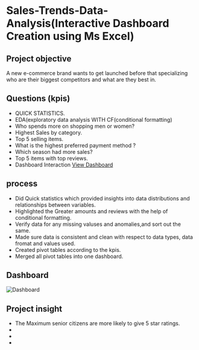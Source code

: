 
# Sales-Trends-Data-Analysis(Interactive Dashboard Creation using Ms Excel) 
## Project objective 
A new e-commerce brand wants to get launched before that specializing who are their biggest competitors and what are they best in. 
## Questions (kpis) 					
- QUICK STATISTICS.						
- EDA(exploratory data analysis WITH CF(conditional formatting)						
- Who spends more on shopping men or women?						
- Highest Sales by category.						
- Top 5 selling items.						
- What is the highest preferred payment method ?						
- Which season had more sales?						
- Top 5 items with top reviews.						
- Dashboard Interaction <a href="https://github.com/Ayankhannn/Data-Analysis_dashboard/blob/main/Dashboard.png">View Dashboard</a>
## process
- Did Quick statistics which provided insights into data distributions and relationships between variables.
- Highlighted the Greater amounts and reviews with the help of conditional formatting.
- Verify data for any missing valuses and anomalies,and sort out the same.
- Made sure data is consistent and clean with respect to data types, data fromat and values used.
- Created pivot tables according to the kpis.
- Merged all pivot tables into one dashboard.

## Dashboard

![Dashboard](https://github.com/user-attachments/assets/db9fb763-fdb0-47f7-86f7-b00e0a185f94)

## Project insight

- The Maximum senior citizens are more likely to give 5 star ratings.
- 
- 
- 

  
 

 

 

 

 

 

